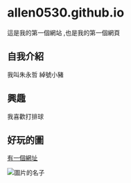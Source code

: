 # allen0530.github.io

這是我的第一個網站 ,也是我的第一個網頁

## 自我介紹
我叫朱永哲 綽號小豬

## 興趣
我喜歡打排球

## 好玩的圖

[有一個網址](https://moodle.mcu.edu.tw/)

![圖片的名子](https://www.google.com/url?sa=i&url=https%3A%2F%2Fwww.pinterest.com%2Fpin%2F656821926896741548%2F&psig=AOvVaw23-6ZQVp0_c_hApy9WcPBA&ust=1614395170270000&source=images&cd=vfe&ved=0CAIQjRxqFwoTCMD1lv_Ihu8CFQAAAAAdAAAAABAb)
